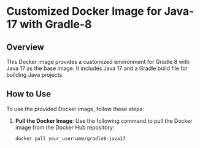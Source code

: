 # Customized Docker Image for Java-17 with Gradle-8

## Overview

This Docker image provides a customized environment for Gradle 8 with Java 17 as the base image. It includes Java 17 and a Gradle build file for building Java projects.

## How to Use

To use the provided Docker image, follow these steps:

1. **Pull the Docker Image**: Use the following command to pull the Docker image from the Docker Hub repository:
   
   ```bash
   docker pull your_username/gradle8-java17
